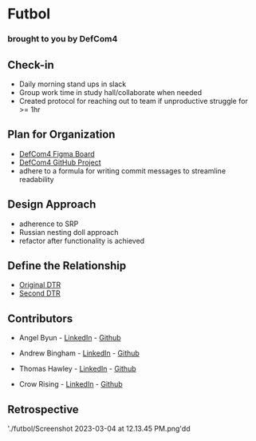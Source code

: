 # Futbol 
### brought to you by DefCom4

## Check-in
- Daily morning stand ups in slack
- Group work time in study hall/collaborate when needed
- Created protocol for reaching out to team if      unproductive struggle for >= 1hr

## Plan for Organization
- [DefCom4 Figma Board](https://www.figma.com/file/KlqoaiCb4qATpYk1rt6UUV/Futbol?node-id=0%3A1&t=YJCr2TCN91YUfkQH-0)
- [DefCom4 GitHub Project](https://github.com/users/andrew-bingham1/projects/1/views/2)
- adhere to a formula for writing commit messages to streamline readability

## Design Approach
- adherence to SRP
- Russian nesting doll approach
- refactor after functionality is achieved

## Define the Relationship
- [Original DTR](https://docs.google.com/document/d/1mXX4xO6k7aFdUO3jWYz3Tc7ONjrx3_nEftG3Vrv3wkc/edit#)
- [Second DTR](https://docs.google.com/document/d/1dsquJocsr7bqSM_DtHpanRetoTp94kxvl0w0n0TGJl0/edit?usp=sharing)

## Contributors
- Angel Byun - [LinkedIn](https://www.linkedin.com/in/angel-byun-a0274a267/) - [Github](https://github.com/angelbyun)

- Andrew Bingham - [LinkedIn](https://www.linkedin.com/in/andrew-b-59321017b/) - [Github](https://github.com/andrew-bingham1)

- Thomas Hawley - [LinkedIn](https://www.linkedin.com/in/thomas-hawley-901612123/) - [Github](https://github.com/thawley2)

- Crow Rising - [LinkedIn](https://www.linkedin.com/in/crowrising/) - [Github](https://github.com/CrowRising)

## Retrospective 
'./futbol/Screenshot 2023-03-04 at 12.13.45 PM.png'dd